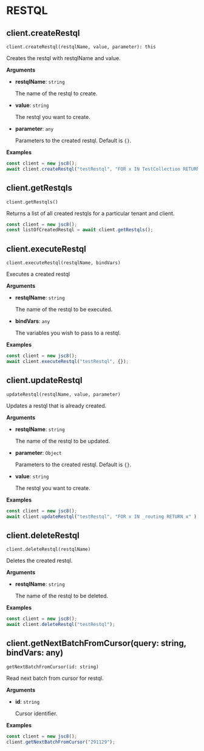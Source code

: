 # RESTQL

## client.createRestql

`client.createRestql(restqlName, value, parameter): this`

Creates the restql with restqlName and value.

**Arguments**

- **restqlName**: `string`

  The name of the restql to create.

- **value**: `string`

   The restql you want to create.

- **parameter**: `any`
   
   Parameters to the created restql. Default is `{}`.

**Examples**

```js
const client = new jsc8();
await client.createRestql("testRestql", "FOR x IN TestCollection RETURN x");
```

## client.getRestqls

`client.getRestqls()`

Returns a list of all created restqls for a particular tenant and client.

```js
const client = new jsc8();
const listOfCreatedRestql = await client.getRestqls();
```

## client.executeRestql

`client.executeRestql(restqlName, bindVars)`

Executes a created restql

**Arguments**

- **restqlName**: `string`

  The name of the restql to be executed.

- **bindVars**: `any`

  The variables you wish to pass to a restql.

**Examples**

```js
const client = new jsc8();
await client.executeRestql("testRestql", {});
```

## client.updateRestql

`updateRestql(restqlName, value, parameter) `

Updates a restql that is already created.

**Arguments**

- **restqlName**: `string`

  The name of the restql to be updated.

- **parameter**: `Object`

  Parameters to the created restql. Default is `{}`.

- **value**: `string`

  The restql you want to create.

**Examples**

```js
const client = new jsc8();
await client.updateRestql("testRestql", "FOR x IN _routing RETURN x" );
```

## client.deleteRestql

`client.deleteRestql(restqlName) `

Deletes the created restql.


**Arguments**

- **restqlName**: `string`

  The name of the restql to be deleted.

**Examples**

```js
const client = new jsc8();
await client.deleteRestql("testRestql");
```

## client.getNextBatchFromCursor(query: string, bindVars: any)

`getNextBatchFromCursor(id: string)`

Read next batch from cursor for restql.

**Arguments**

- **id**: `string`

  Cursor identifier.

**Examples**

```js
const client = new jsc8();
client.getNextBatchFromCursor("291129");
```
